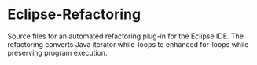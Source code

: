 Eclipse-Refactoring
===================

Source files for an automated refactoring plug-in for the Eclipse IDE. The refactoring converts Java iterator while-loops to enhanced for-loops while preserving program execution.